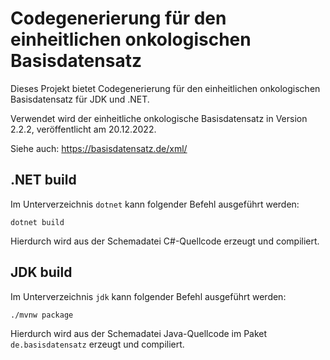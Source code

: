 # Codegenerierung für den einheitlichen onkologischen Basisdatensatz

Dieses Projekt bietet Codegenerierung für den einheitlichen onkologischen Basisdatensatz
für JDK und .NET.

Verwendet wird der einheitliche onkologische Basisdatensatz in Version 2.2.2,
veröffentlicht am 20.12.2022.

Siehe auch: https://basisdatensatz.de/xml/

## .NET build

Im Unterverzeichnis `dotnet` kann folgender Befehl ausgeführt werden:

```
dotnet build
```

Hierdurch wird aus der Schemadatei C#-Quellcode erzeugt und compiliert.

## JDK build

Im Unterverzeichnis `jdk` kann folgender Befehl ausgeführt werden:

```
./mvnw package
```

Hierdurch wird aus der Schemadatei Java-Quellcode im Paket
`de.basisdatensatz` erzeugt und compiliert.
